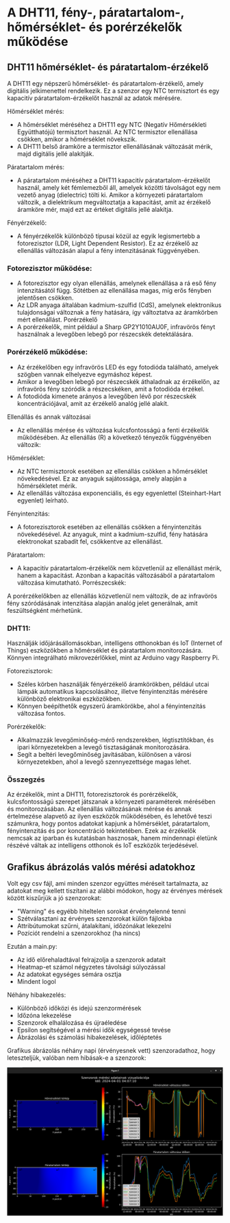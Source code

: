 # A DHT11, fény-, páratartalom-, hőmérséklet- és porérzékelők működése
## DHT11 hőmérséklet- és páratartalom-érzékelő
A DHT11 egy népszerű hőmérséklet- és páratartalom-érzékelő, amely digitális jelkimenettel rendelkezik. Ez a szenzor egy NTC termisztort és egy kapacitív páratartalom-érzékelőt használ az adatok mérésére.

Hőmérséklet mérés:
 - A hőmérséklet méréséhez a DHT11 egy NTC (Negatív Hőmérsékleti Együtthatójú) termisztort használ. Az NTC termisztor ellenállása csökken, amikor a hőmérséklet növekszik.
 - A DHT11 belső áramköre a termisztor ellenállásának változását mérik, majd digitális jellé alakítják.

Páratartalom mérés:
 - A páratartalom méréséhez a DHT11 kapacitív páratartalom-érzékelőt használ, amely két fémlemezből áll, amelyek közötti távolságot egy nem vezető anyag (dielectric) tölti ki.
Amikor a környezeti páratartalom változik, a dielektrikum megváltoztatja a kapacitást, amit az érzékelő áramköre mér, majd ezt az értéket digitális jellé alakítja.

Fényérzékelő:
 - A fényérzékelők különböző típusai közül az egyik legismertebb a fotorezisztor (LDR, Light Dependent Resistor). Ez az érzékelő az ellenállás változásán alapul a fény intenzitásának függvényében.

### Fotorezisztor működése:

 - A fotorezisztor egy olyan ellenállás, amelynek ellenállása a rá eső fény intenzitásától függ. Sötétben az ellenállása magas, míg erős fényben jelentősen csökken.
 - Az LDR anyaga általában kadmium-szulfid (CdS), amelynek elektronikus tulajdonságai változnak a fény hatására, így változtatva az áramkörben mért ellenállást.
Porérzékelő
 - A porérzékelők, mint például a Sharp GP2Y1010AU0F, infravörös fényt használnak a levegőben lebegő por részecskék detektálására.

### Porérzékelő működése:

 - Az érzékelőben egy infravörös LED és egy fotodióda található, amelyek szögben vannak elhelyezve egymáshoz képest.
 - Amikor a levegőben lebegő por részecskék áthaladnak az érzékelőn, az infravörös fény szóródik a részecskéken, amit a fotodióda érzékel.
 - A fotodióda kimenete arányos a levegőben lévő por részecskék koncentrációjával, amit az érzékelő analóg jellé alakít.
   
Ellenállás és annak változásai
 - Az ellenállás mérése és változása kulcsfontosságú a fenti érzékelők működésében. Az ellenállás (R) a következő tényezők függvényében változik:

Hőmérséklet:
 - Az NTC termisztorok esetében az ellenállás csökken a hőmérséklet növekedésével. Ez az anyaguk sajátossága, amely alapján a hőmérsékletet mérik.
 - Az ellenállás változása exponenciális, és egy egyenlettel (Steinhart-Hart egyenlet) leírható.
 
Fényintenzitás:
 - A fotorezisztorok esetében az ellenállás csökken a fényintenzitás növekedésével. Az anyaguk, mint a kadmium-szulfid, fény hatására elektronokat szabadít fel, csökkentve az ellenállást.

Páratartalom:
 - A kapacitív páratartalom-érzékelők nem közvetlenül az ellenállást mérik, hanem a kapacitást. Azonban a kapacitás változásából a páratartalom változása kimutatható.
Porrészecskék:

A porérzékelőkben az ellenállás közvetlenül nem változik, de az infravörös fény szóródásának intenzitása alapján analóg jelet generálnak, amit feszültségként mérhetünk.

### DHT11:

Használják időjárásállomásokban, intelligens otthonokban és IoT (Internet of Things) eszközökben a hőmérséklet és páratartalom monitorozására.
Könnyen integrálható mikrovezérlőkkel, mint az Arduino vagy Raspberry Pi.

Fotorezisztorok:
 - Széles körben használják fényérzékelő áramkörökben, például utcai lámpák automatikus kapcsolásához, illetve fényintenzitás mérésére különböző elektronikai eszközökben.
 - Könnyen beépíthetők egyszerű áramkörökbe, ahol a fényintenzitás változása fontos.

Porérzékelők:
 - Alkalmazzák levegőminőség-mérő rendszerekben, légtisztítókban, és ipari környezetekben a levegő tisztaságának monitorozására.
 - Segít a beltéri levegőminőség javításában, különösen a városi környezetekben, ahol a levegő szennyezettsége magas lehet.

### Összegzés

Az érzékelők, mint a DHT11, fotorezisztorok és porérzékelők, kulcsfontosságú szerepet játszanak a környezeti paraméterek mérésében és monitorozásában. Az ellenállás változásának mérése és annak értelmezése alapvető az ilyen eszközök működésében, és lehetővé teszi számunkra, hogy pontos adatokat kapjunk a hőmérséklet, páratartalom, fényintenzitás és por koncentráció tekintetében. Ezek az érzékelők nemcsak az iparban és kutatásban hasznosak, hanem mindennapi életünk részévé váltak az intelligens otthonok és IoT eszközök terjedésével.

## Grafikus ábrázolás valós mérési adatokhoz

Volt egy csv fájl, ami minden szenzor együttes méréseit tartalmazta, az adatokat meg kellett tiszítani az alábbi módokon, hogy az érvényes mérések között kiszűrjük a jó szenzorokat:
 - "Warning" és egyébb hiteltelen sorokat érvénytelenné tenni
 - Szétválasztani az érvényes szenzorokat külön fájlokba
 - Attribútumokat szűrni, átalakítani, időzónákat lekezelni
 - Pozíciót rendelni a szenzorokhoz (ha nincs)

Ezután a main.py:
 - Az idő előrehaladtával felrajzolja a szenzorok adatait
 - Heatmap-et számol négyzetes távolsági súlyozással
 - Az adatokat egységes sémára osztja
 - Mindent logol

Néhány hibakezelés:
 - Különböző időközi és idejú szenzormérések
 - Időzóna lekezelése
 - Szenzorok elhalálozása és újraéledése
 - Epsilon segítségével a mérési idők egységessé tevése
 - Ábrázolási és számolási hibakezelések, időléptetés

Grafikus ábrázolás néhány napi (érvényesnek vett) szenzoradathoz, hogy leteszteljük, valóban nem hibásak-e a szenzorok:

![](./picture.png)
